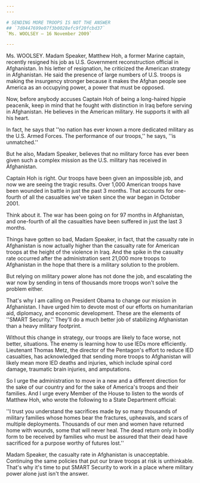 ```yaml
---
---

# SENDING MORE TROOPS IS NOT THE ANSWER
## `7d0447699e07f3b0028efc9f20fcbd37`
`Ms. WOOLSEY — 16 November 2009`

---
```



Ms. WOOLSEY. Madam Speaker, Matthew Hoh, a former Marine captain, 
recently resigned his job as U.S. Government reconstruction official in 
Afghanistan. In his letter of resignation, he criticized the American 
strategy in Afghanistan. He said the presence of large numbers of U.S. 
troops is making the insurgency stronger because it makes the Afghan 
people see America as an occupying power, a power that must be opposed.

Now, before anybody accuses Captain Hoh of being a long-haired hippie 
peacenik, keep in mind that he fought with distinction in Iraq before 
serving in Afghanistan. He believes in the American military. He 
supports it with all his heart.



In fact, he says that ''no nation has ever known a more dedicated 
military as the U.S. Armed Forces. The performance of our troops,'' he 
says, ''is unmatched.''

But he also, Madam Speaker, believes that no military force has ever 
been given such a complex mission as the U.S. military has received in 
Afghanistan.

Captain Hoh is right. Our troops have been given an impossible job, 
and now we are seeing the tragic results. Over 1,000 American troops 
have been wounded in battle in just the past 3 months. That accounts 
for one-fourth of all the casualties we've taken since the war began in 
October 2001.

Think about it. The war has been going on for 97 months in 
Afghanistan, and one-fourth of all the casualties have been suffered in 
just the last 3 months.

Things have gotten so bad, Madam Speaker, in fact, that the casualty 
rate in Afghanistan is now actually higher than the casualty rate for 
American troops at the height of the violence in Iraq. And the spike in 
the casualty rate occurred after the administration sent 21,000 more 
troops to Afghanistan in the hope that there is a military solution to 
the problem.

But relying on military power alone has not done the job, and 
escalating the war now by sending in tens of thousands more troops 
won't solve the problem either.

That's why I am calling on President Obama to change our mission in 
Afghanistan. I have urged him to devote most of our efforts on 
humanitarian aid, diplomacy, and economic development. These are the 
elements of ''SMART Security.'' They'll do a much better job of 
stabilizing Afghanistan than a heavy military footprint.

Without this change in strategy, our troops are likely to face worse, 
not better, situations. The enemy is learning how to use IEDs more 
efficiently. Lieutenant Thomas Metz, the director of the Pentagon's 
effort to reduce IED casualties, has acknowledged that sending more 
troops to Afghanistan will likely mean more IED deaths and injuries, 
which include spinal cord damage, traumatic brain injuries, and 
amputations.

So I urge the administration to move in a new and a different 
direction for the sake of our country and for the sake of America's 
troops and their families. And I urge every Member of the House to 
listen to the words of Matthew Hoh, who wrote the following to a State 
Department official:

''I trust you understand the sacrifices made by so many thousands of 
military families whose homes bear the fractures, upheavals, and scars 
of multiple deployments. Thousands of our men and women have returned 
home with wounds, some that will never heal. The dead return only in 
bodily form to be received by families who must be assured that their 
dead have sacrificed for a purpose worthy of futures lost.''

Madam Speaker, the casualty rate in Afghanistan is unacceptable. 
Continuing the same policies that put our brave troops at risk is 
unthinkable. That's why it's time to put SMART Security to work in a 
place where military power alone just isn't the answer.
